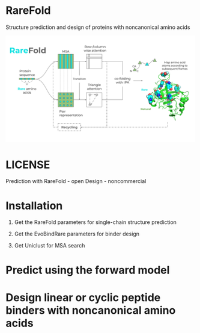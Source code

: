 # RareFold
Structure prediction and design of proteins with noncanonical amino acids

<img src="./RareFold.svg"/>

# LICENSE

Prediction with RareFold - open
Design - noncommercial


# Installation
1. Get the RareFold parameters for single-chain structure prediction

2. Get the EvoBindRare parameters for binder design

3. Get Uniclust for MSA search

# Predict using the forward model

# Design linear or cyclic peptide binders with noncanonical amino acids
